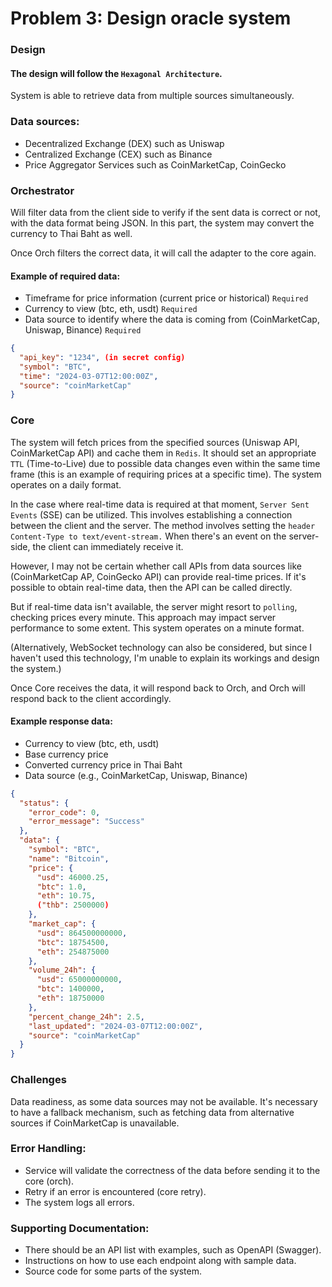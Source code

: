# Problem 3: Design oracle system

### Design
#### The design will follow the `Hexagonal Architecture`.
System is able to retrieve data from multiple sources simultaneously.

### Data sources:
- Decentralized Exchange (DEX) such as Uniswap
- Centralized Exchange (CEX) such as Binance
- Price Aggregator Services such as CoinMarketCap, CoinGecko

### Orchestrator
Will filter data from the client side to verify if the sent data is correct or not, with the data format being JSON. In this part, the system may convert the currency to Thai Baht as well.

Once Orch filters the correct data, it will call the adapter to the core again.

#### Example of required data:

- Timeframe for price information (current price or historical)  `Required`
- Currency to view (btc, eth, usdt) `Required`
- Data source to identify where the data is coming from (CoinMarketCap, Uniswap, Binance) `Required`

```json
{
  "api_key": "1234", (in secret config)
  "symbol": "BTC",
  "time": "2024-03-07T12:00:00Z",
  "source": "coinMarketCap"
}
```

### Core
The system will fetch prices from the specified sources (Uniswap API, CoinMarketCap API) and cache them in `Redis`. It should set an appropriate `TTL` (Time-to-Live) due to possible data changes even within the same time frame (this is an example of requiring prices at a specific time). The system operates on a daily format.

In the case where real-time data is required at that moment, `Server Sent Events` (SSE) can be utilized. This involves establishing a connection between the client and the server. The method involves setting the `header Content-Type to text/event-stream.` When there's an event on the server-side, the client can immediately receive it.

However, I may not be certain whether call APIs from data sources like (CoinMarketCap AP, CoinGecko API) can provide real-time prices. If it's possible to obtain real-time data, then the API can be called directly. 

But if real-time data isn't available, the server might resort to `polling`, checking prices every minute. This approach may impact server performance to some extent. This system operates on a minute format.

(Alternatively, WebSocket technology can also be considered, but since I haven't used this technology, I'm unable to explain its workings and design the system.)

Once Core receives the data, it will respond back to Orch, and Orch will respond back to the client accordingly.

#### Example response data:

- Currency to view (btc, eth, usdt)
- Base currency price
- Converted currency price in Thai Baht
- Data source (e.g., CoinMarketCap, Uniswap, Binance)

```json
{
  "status": {
    "error_code": 0,
    "error_message": "Success"
  },
  "data": {
    "symbol": "BTC",
    "name": "Bitcoin",
    "price": {
      "usd": 46000.25,
      "btc": 1.0,
      "eth": 10.75,
      ("thb": 2500000)
    },
    "market_cap": {
      "usd": 864500000000,
      "btc": 18754500,
      "eth": 254875000
    },
    "volume_24h": {
      "usd": 65000000000,
      "btc": 1400000,
      "eth": 18750000
    },
    "percent_change_24h": 2.5,
    "last_updated": "2024-03-07T12:00:00Z",
    "source": "coinMarketCap"
  }
}
```

### Challenges 
Data readiness, as some data sources may not be available. It's necessary to have a fallback mechanism, such as fetching data from alternative sources if CoinMarketCap is unavailable.

### Error Handling:

- Service will validate the correctness of the data before sending it to the core (orch).
- Retry if an error is encountered (core retry).
- The system logs all errors.

### Supporting Documentation:

- There should be an API list with examples, such as OpenAPI (Swagger).
- Instructions on how to use each endpoint along with sample data.
- Source code for some parts of the system.
